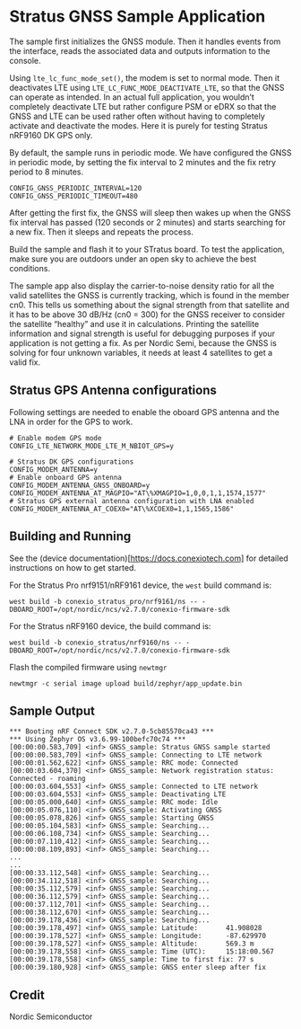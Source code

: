
# Stratus GNSS Sample Application

The sample first initializes the GNSS module. 
Then it handles events from the interface, reads the associated data and outputs information to the console. 

Using `lte_lc_func_mode_set()`, the modem is set to normal mode. Then it deactivates LTE using `LTE_LC_FUNC_MODE_DEACTIVATE_LTE`, 
so that the GNSS can operate as intended. In an actual full application, you wouldn’t completely deactivate LTE but 
rather configure PSM or eDRX so that the GNSS and LTE can be used rather often without having to completely 
activate and deactivate the modes. Here it is purely for testing Stratus nRF9160 DK GPS only.

By default, the sample runs in periodic mode.
We have configured the GNSS in periodic mode, by setting the fix interval to 2 minutes and the fix retry period to 8 minutes.
```
CONFIG_GNSS_PERIODIC_INTERVAL=120
CONFIG_GNSS_PERIODIC_TIMEOUT=480
```

After getting the first fix, the GNSS will sleep then wakes up when the GNSS fix interval has 
passed (120 seconds or 2 minutes) and starts searching for a new fix. Then it sleeps and repeats the process.

Build the sample and flash it to your STratus board.
To test the application, make sure you are outdoors under an open sky to achieve the best conditions.

The sample app also display the carrier-to-noise density ratio for all the valid satellites the GNSS is currently 
tracking, which is found in the member cn0. This tells us something about the signal strength from that satellite and it has 
to be above 30 dB/Hz (cn0 = 300) for the GNSS receiver to consider the satellite “healthy” and use it in calculations.
Printing the satellite information and signal strength is useful for debugging purposes if your application is not getting a fix.
As per Nordic Semi, because the GNSS is solving for four unknown variables, it needs at least 4 satellites to get a valid fix.


## Stratus GPS Antenna configurations

Following settings are needed to enable the oboard GPS antenna and the LNA in order for the GPS to work.

```
# Enable modem GPS mode
CONFIG_LTE_NETWORK_MODE_LTE_M_NBIOT_GPS=y

# Stratus DK GPS configurations
CONFIG_MODEM_ANTENNA=y
# Enable onboard GPS antenna
CONFIG_MODEM_ANTENNA_GNSS_ONBOARD=y
CONFIG_MODEM_ANTENNA_AT_MAGPIO="AT\%XMAGPIO=1,0,0,1,1,1574,1577"
# Stratus GPS external antenna configuration with LNA enabled
CONFIG_MODEM_ANTENNA_AT_COEX0="AT\%XCOEX0=1,1,1565,1586"
```

## Building and Running

See the (device documentation)[https://docs.conexiotech.com] for detailed instructions on how to get started.

For the Stratus Pro nrf9151/nRF9161 device, the `west` build command is: 
```
west build -b conexio_stratus_pro/nrf9161/ns -- -DBOARD_ROOT=/opt/nordic/ncs/v2.7.0/conexio-firmware-sdk
```

For the Stratus nRF9160 device, the build command is:

```
west build -b conexio_stratus/nrf9160/ns -- -DBOARD_ROOT=/opt/nordic/ncs/v2.7.0/conexio-firmware-sdk
```

Flash the compiled firmware using `newtmgr`

```
newtmgr -c serial image upload build/zephyr/app_update.bin
```

## Sample Output

```
*** Booting nRF Connect SDK v2.7.0-5cb85570ca43 ***
*** Using Zephyr OS v3.6.99-100befc70c74 ***
[00:00:00.583,709] <inf> GNSS_sample: Stratus GNSS sample started
[00:00:00.583,709] <inf> GNSS_sample: Connecting to LTE network
[00:00:01.562,622] <inf> GNSS_sample: RRC mode: Connected
[00:00:03.604,370] <inf> GNSS_sample: Network registration status: Connected - roaming
[00:00:03.604,553] <inf> GNSS_sample: Connected to LTE network
[00:00:03.604,553] <inf> GNSS_sample: Deactivating LTE
[00:00:05.000,640] <inf> GNSS_sample: RRC mode: Idle
[00:00:05.076,110] <inf> GNSS_sample: Activating GNSS
[00:00:05.078,826] <inf> GNSS_sample: Starting GNSS
[00:00:05.104,583] <inf> GNSS_sample: Searching...
[00:00:06.108,734] <inf> GNSS_sample: Searching...
[00:00:07.110,412] <inf> GNSS_sample: Searching...
[00:00:08.109,893] <inf> GNSS_sample: Searching...
...
...
[00:00:33.112,548] <inf> GNSS_sample: Searching...
[00:00:34.112,518] <inf> GNSS_sample: Searching...
[00:00:35.112,579] <inf> GNSS_sample: Searching...
[00:00:36.112,579] <inf> GNSS_sample: Searching...
[00:00:37.112,701] <inf> GNSS_sample: Searching...
[00:00:38.112,670] <inf> GNSS_sample: Searching...
[00:00:39.178,436] <inf> GNSS_sample: Searching...
[00:00:39.178,497] <inf> GNSS_sample: Latitude:       41.908028
[00:00:39.178,527] <inf> GNSS_sample: Longitude:      -87.629970
[00:00:39.178,527] <inf> GNSS_sample: Altitude:       569.3 m
[00:00:39.178,558] <inf> GNSS_sample: Time (UTC):     15:18:00.567
[00:00:39.178,558] <inf> GNSS_sample: Time to first fix: 77 s
[00:00:39.180,928] <inf> GNSS_sample: GNSS enter sleep after fix
```

## Credit 

Nordic Semiconductor